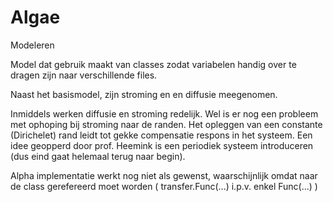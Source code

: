 # Algae
Modeleren

Model dat gebruik maakt van classes zodat variabelen handig over te dragen zijn naar verschillende files. 

Naast het basismodel, zijn stroming en en diffusie meegenomen. 

Inmiddels werken diffusie en stroming redelijk. Wel is er nog een probleem met ophoping bij stroming naar de randen. Het opleggen van een constante (Dirichelet) rand leidt tot gekke compensatie respons in het systeem. Een idee geopperd door prof. Heemink is een periodiek systeem introduceren (dus eind gaat helemaal terug naar begin).

Alpha implementatie werkt nog niet als gewenst, waarschijnlijk omdat naar de class gerefereerd moet worden ( transfer.Func(...) i.p.v. enkel Func(...) )
